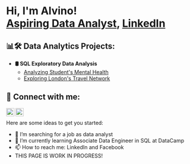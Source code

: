 <h1>Hi, I'm Alvino! <br/><a href="https://github.com/AlvinoCalinawan">Aspiring Data Analyst</a>, <a href="www.linkedin.com/in/alvino-calinawan">LinkedIn</a> 

<h2>📊🛠️ Data Analytics Projects:</h2>

- <b>🛢️ SQL Exploratory Data Analysis</b>
  - [Analyzing Student's Mental Health](https://github.com/joshmadakor1/Algorithms-Practice)
  - [Exploring London's Travel Network](https://www.datacamp.com/datalab/w/ecf43e5a-f9c3-4119-8e9c-c48981cfc979/edit)

<h2> 🤳 Connect with me:</h2>

[<img align="left" alt="AlvinoCalinawan | Facebook" width="22px" src="https://cdn.jsdelivr.net/npm/simple-icons@v3/icons/facebook.svg" />][facebook]
[<img align="left" alt="AlvinoCalinawan | LinkedIn" width="22px" src="https://cdn.jsdelivr.net/npm/simple-icons@v3/icons/linkedin.svg" />][linkedin]</br>

[facebook]: www.facebook.com/Alvino.Calinawan.02/
[linkedin]: www.linkedin.com/in/alvino-calinawan

Here are some ideas to get you started:

- 🔭 I’m searching for a job as data analyst 
- 🌱 I’m currently learning Associate Data Engineer in SQL at DataCamp
- 📫 How to reach me: LinkedIn and Facebook
-  THIS PAGE IS WORK IN PROGRESS!

